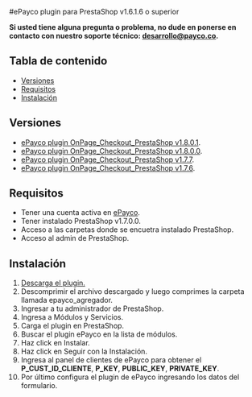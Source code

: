 #ePayco plugin para PrestaShop v1.6.1.6 o superior

**Si usted tiene alguna pregunta o problema, no dude en ponerse en contacto con nuestro soporte técnico: desarrollo@payco.co.**

## Tabla de contenido

* [Versiones](#versiones)
* [Requisitos](#requisitos)
* [Instalación](#instalación)

## Versiones
* [ePayco plugin OnPage_Checkout_PrestaShop v1.8.0.1](https://github.com/epayco/plugin-prestashop-agregador/releases/tag/v1.8.0.0).
* [ePayco plugin OnPage_Checkout_PrestaShop v1.8.0.0](https://github.com/epayco/plugin-prestashop-agregador/releases/tag/v1.8.0.0).
* [ePayco plugin OnPage_Checkout_PrestaShop v1.7.7](https://github.com/epayco/plugin-prestashop-agregador/releases/tag/v1.7.7).
* [ePayco plugin OnPage_Checkout_PrestaShop v1.7.6](https://github.com/epayco/plugin-prestashop-agregador/releases/tag/v1.7.6.7).


## Requisitos

* Tener una cuenta activa en [ePayco](https://pagaycobra.com).
* Tener instalado PrestaShop v1.7.0.0.
* Acceso a las carpetas donde se encuetra instalado PrestaShop.
* Acceso al admin de PrestaShop.

## Instalación

1. [Descarga el plugin.](https://github.com/epayco/plugin-prestashop-agregador/releases/tag/v1.8.0.1)
2. Descomprimir el archivo descargado y luego comprimes la carpeta llamada epayco_agregador.
3. Ingresar a tu administrador de PrestaShop.
4. Ingresa a Módulos y Servicios.
5. Carga el plugin en PrestaShop.
6. Buscar el plugin ePayco en la lista de módulos.
7. Haz click en Instalar.
8. Haz click en Seguir con la Instalación.
9. Ingresa al panel de clientes de ePayco para obtener el **P_CUST_ID_CLIENTE**, **P_KEY**, **PUBLIC_KEY**, **PRIVATE_KEY**.
10. Por último configura el plugin de ePayco ingresando los datos del formulario. 



